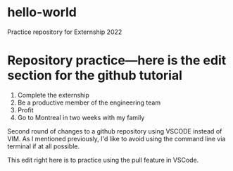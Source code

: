 # hello-world
Practice repository for Externship 2022

# **Repository practice—here is the edit section for the github tutorial**

1. Complete the externship
2. Be a productive member of the engineering team
3. Profit
4. Go to Montreal in two weeks with my family

Second round of changes to a github repository using VSCODE instead of VIM.
As I mentioned previously, I'd like to avoid using the command line via terminal if at all possible.

This edit right here is to practice using the pull feature in VSCode.
